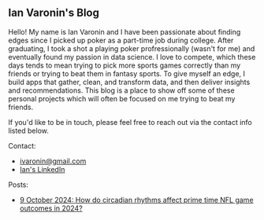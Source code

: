 ## Ian Varonin's Blog

Hello! My name is Ian Varonin and I have been passionate about finding edges since I picked up poker as a part-time job during college. After graduating, I took a shot a playing poker profressionally (wasn't for me) and eventually found my passion in data science. I love to compete, which these days tends to mean trying to pick more sports games correctly than my friends or trying to beat them in fantasy sports. To give myself an edge, I build apps that gather, clean, and transform data, and then deliver insights and recommendations. This blog is a place to show off some of these personal projects which will often be focused on me trying to beat my friends.

If you'd like to be in touch, please feel free to reach out via the contact info listed below. 

Contact: 
- ivaronin@gmail.com
- [Ian's LinkedIn](https://www.linkedin.com/in/ianvaronin/)

Posts:
- [9 October 2024: How do circadian rhythms affect prime time NFL game outcomes in 2024?](https://ivaronin.github.io/2024/10/09/nfl_circadian_rhythm.html)
